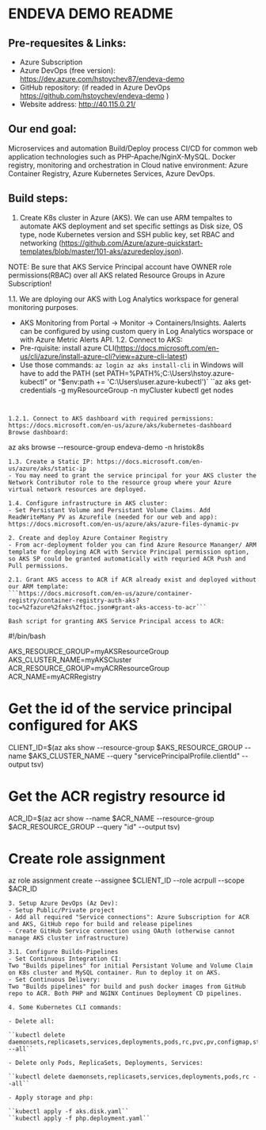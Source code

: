 # ENDEVA DEMO README

## Pre-requesites & Links:
- Azure Subscription 
- Azure DevOps (free version): https://dev.azure.com/hstoychev87/endeva-demo
- GitHub repository: (if readed in Azure DevOps https://github.com/hstoychev/endeva-demo )
- Website address: http://40.115.0.21/

## Our end goal:
Microservices and automation Build/Deploy process CI/CD for common web application technologies such as PHP-Apache/NginX-MySQL. Docker registry, monitoring and orchestration in Cloud native environment: Azure Container Registry, Azure Kubernetes Services, Azure DevOps.

## Build steps:

1. Create K8s cluster in Azure (AKS). We can use ARM tempaltes to automate AKS deployment and set specific settings as Disk size, OS type, node Kubernetes version and SSH  public key, set RBAC and networking (https://github.com/Azure/azure-quickstart-templates/blob/master/101-aks/azuredeploy.json).

NOTE: Be sure that AKS Service Principal account have OWNER role permissions(RBAC) over all AKS related Resource Groups in Azure Subscription!

1.1. We are dploying our AKS with Log Analytics workspace for general monitoring purposes.
- AKS Monitoring from Portal -> Monitor -> Containers/Insights. Aalerts can be configured by using custom query in Log Analytics worspace or with Azure Metric Alerts API.
1.2. Connect to AKS:
- Pre-rquisite: install azure CLI(https://docs.microsoft.com/en-us/cli/azure/install-azure-cli?view=azure-cli-latest)
- Use those commands: 
``
az login
az aks install-cli `` in Windows will have to add the PATH (set PATH=%PATH%;C:\Users\hstoy\.azure-kubectl" or "$env:path += 'C:\Users\user\.azure-kubectl')`
``az aks get-credentials -g myResourceGroup -n myCluster
kubectl get nodes
```


1.2.1. Connect to AKS dashboard with required permissions: https://docs.microsoft.com/en-us/azure/aks/kubernetes-dashboard
Browse dashboard: 
```
az aks browse --resource-group endeva-demo -n hristok8s
```
1.3. Create a Static IP: https://docs.microsoft.com/en-us/azure/aks/static-ip
- You may need to grant the service principal for your AKS cluster the Network Contributor role to the resource group where your Azure virtual network resources are deployed. 

1.4. Configure infrastructure in AKS cluster:
- Set Persistant Volume and Persistant Volume Claims. Add ReadWriteMany PV as Azurefile (needed for our web and app):
https://docs.microsoft.com/en-us/azure/aks/azure-files-dynamic-pv

2. Create and deploy Azure Container Registry
- From acr-deployment folder you can find Azure Resource Mananger/ ARM template for deploying ACR with Service Principal permission option, so AKS SP could be granted automatically with requried ACR Push and Pull permissions.

2.1. Grant AKS access to ACR if ACR already exist and deployed without our ARM template:
```https://docs.microsoft.com/en-us/azure/container-registry/container-registry-auth-aks?toc=%2fazure%2faks%2ftoc.json#grant-aks-access-to-acr```

Bash script for granting AKS Service Principal access to ACR:
```
#!/bin/bash

AKS_RESOURCE_GROUP=myAKSResourceGroup
AKS_CLUSTER_NAME=myAKSCluster
ACR_RESOURCE_GROUP=myACRResourceGroup
ACR_NAME=myACRRegistry

# Get the id of the service principal configured for AKS
CLIENT_ID=$(az aks show --resource-group $AKS_RESOURCE_GROUP --name $AKS_CLUSTER_NAME --query "servicePrincipalProfile.clientId" --output tsv)

# Get the ACR registry resource id
ACR_ID=$(az acr show --name $ACR_NAME --resource-group $ACR_RESOURCE_GROUP --query "id" --output tsv)

# Create role assignment
az role assignment create --assignee $CLIENT_ID --role acrpull --scope $ACR_ID
```
3. Setup Azure DevOps (Az Dev):
- Setup Public/Private project 
- Add all required "Service connections": Azure Subscription for ACR and AKS, GitHub repo for build and release pipelines 
- Create GitHub Service connection using OAuth (otherwise cannot manage AKS cluster infrastructure)

3.1. Configure Builds-Pipelines 
- Set Continuous Integration CI: 
Two "Builds pipelines" for initial Persistant Volume and Volume Claim on K8s cluster and MySQL container. Run to deploy it on AKS.
- Set Continuous Delivery:
Two "Builds pipelines" for build and push docker images from GitHub repo to ACR. Both PHP and NGINX Continues Deployment CD pipelines.

4. Some Kubernetes CLI commands:

- Delete all:

``kubectl delete daemonsets,replicasets,services,deployments,pods,rc,pvc,pv,configmap,storageclasses,secrets --all``

- Delete only Pods, ReplicaSets, Deployments, Services:

``kubectl delete daemonsets,replicasets,services,deployments,pods,rc --all``

- Apply storage and php:

``kubectl apply -f aks.disk.yaml``
``kubectl apply -f php.deployment.yaml``
